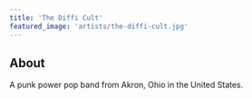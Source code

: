 ```yaml
---
title: 'The Diffi Cult'
featured_image: 'artists/the-diffi-cult.jpg'
---
```


## About

A punk power pop band from Akron, Ohio in the United States.
